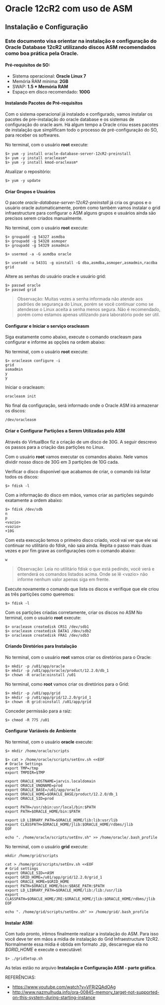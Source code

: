 # Oracle 12cR2 com uso de ASM
## Instalação e Configuração
### Este documento visa orientar na instalação e configuração do Oracle Database 12cR2 utilizando discos ASM recomendados como boa prática pela Oracle.

#### Pré-requisitos de SO:

* Sistema operacional: **Oracle Linux 7**
* Memória RAM mínima: **2GB**
* SWAP: **1.5 * Memória RAM**
* Espaço em disco recomendado: **100G**


#### Instalando Pacotes de Pré-requisitos
Com o sistema operacional já instalado e configurado, vamos instalar os pacotes de pre-instalação do oracle database e os sistemas de configuração do oracle asm. Há algum tempo a Oracle
criou esses pacotes de instalação que simplificam todo o processo de pré-configuração do SO, para receber os softwares.

No terminal, com o usuário **root** execute:

```
$> yum -y install oracle-database-server-12cR2-preinstall
$> yum -y install oracleasm*
$> yum -y install kmod-oracleasm*
```

Atualizar o repositório:

```
$> yum -y update
```

#### Criar Grupos e Usuários
O pacote *oracle-database-server-12cR2-preinstall* já cria os grupos e o usuário oracle automaticamente, porém como também vamos instalar o grid infraestructure para configurar o ASM
alguns grupos e usuários ainda são precisos serem criados manualmente.

No terminal, com o usuário **root** execute:

```
$> groupadd -g 54327 asmdba
$> groupadd -g 54328 asmoper
$> groupadd -g 54329 asmadmin

$> usermod -a -G asmdba oracle

$> useradd -u 54331 -g oinstall -G dba,asmdba,asmoper,asmadmin,racdba grid
```

Altere as senhas do usuário oracle e usuário grid:

```
$> passwd oracle
$> passwd grid
```

> Observação: Muitas vezes a senha informada não atende aos padrões de segurança do Linux, porém se você continuar como se atendesse o Linux aceita a senha menos segura. Não é recomendado, porém como estamos apenas utilizando para laboratório pode ser útil.

#### Configurar e Iniciar o serviço oracleasm
Siga exatamente como abaixo, execute o comando oracleasm para configurar e informe as opções na ordem abaixo:

No terminal, com o usuário **root** execute:

```
$> oracleasm configure -i
grid
asmadmin
y
y
```

Iniciar o oracleasm:

```
oracleasm init
```

No final da configuração, será informado onde o Oracle ASM irá armazenar os discos:

```
/dev/oracleasm
```

#### Criar e Configurar Partições a Serem Utilizadas pelo ASM
Através do VirtualBox fiz a criação de um disco de 30G. A seguir descrevo os passos para a criação das partições no Linux.

Com o usuário **root** vamos executar os comandos abaixo. Nele vamos dividir nosso disco de 30G em 3 partições de 10G cada.

Verificar o disco disponível que acabamos de criar, o comando irá listar todos os discos:

```
$> fdisk -l
```

Com a informação do disco em mãos, vamos criar as partições seguindo exatamente a ordem abaixo:

```
$> fdisk /dev/sdb
n
p
<vazio>
<vazio>
+10G
```

Com esta execução temos o primeiro disco criado, você vai ver que ele vai continuar no utilitário do fdisk, não saia ainda. Repita o passo mais duas vezes e por fim grave as configurações com o comando abaixo:

```
w
```

> Observação: Leia no utilitário fdisk o que está pedindo, você verá e entenderá os comandos listados acima. Onde se lê \<vazio\> não informe nenhum valor apenas siga em frente.

Execute novamente o comando que lista os discos e verifique que ele criou as três partições como queremos:

```
$> fdisk -l
```

Com os partições criadas corretamente, criar os discos no ASM
No terminal, com o usuário **root** execute:

```
$> oracleasm createdisk CRS1 /dev/sdb1
$> oracleasm createdisk DATA1 /dev/sdb2
$> oracleasm createdisk FRA1 /dev/sdb3
```

#### Criando Diretórios para Instalação

No terminal, com o usuário **root** vamos criar os diretórios para o Oracle:

```
$> mkdir -p /u01/app/oracle
$> mkdir -p /u01/app/oracle/product/12.2.0/db_1
$> chown -R oracle:oinstall /u01
```

No terminal, como **root** vamos criar os diretórios para o Grid:

```
$> mkdir -p /u01/app/grid
$> mkdir -p /u01/app/grid/12.2.0/grid_1
$> chown -R grid:oinstall /u01/app/grid
```

Conceder permissão para a raiz:

```
$> chmod -R 775 /u01
```

#### Configurar Variáveis de Ambiente
No terminal, com o usuário **oracle** execute:

```
$> mkdir /home/oracle/scripts
```

```
$> cat > /home/oracle/scripts/setEnv.sh <<EOF
# Oracle Settings
export TMP=/tmp
export TMPDIR=$TMP

export ORACLE_HOSTNAME=jarvis.localdomain
export ORACLE_UNQNAME=prod
export ORACLE_BASE=/u01/app/oracle
export ORACLE_HOME=$ORACLE_BASE/product/12.2.0/db_1
export ORACLE_SID=prod

export PATH=/usr/sbin:usr/local/bin:$PATH
export PATH=$ORACLE_HOME/bin:$PATH

export LD_LIBRARY_PATH=$ORACLE_HOME/lib:lib:usr/lib
export CLASSPATH=$ORACLE_HOME/jlib:$ORACLE_HOME/rdbms/jlib
EOF
```

```
echo ". /home/oracle/scripts/setEnv.sh" >> /home/oracle/.bash_profile
```

No terminal, com o usuário **grid** execute:

```
mkdir /home/grid/scripts
```

```
cat > /home/grid/scripts/setEnv.sh <<EOF
# Grid settings
export ORACLE_SID=+ASM
export GRID_HOME=/u01/app/grid/12.2.0/grid_1
export ORACLE_HOME=$GRID_HOME
export PATH=$ORACLE_HOME/bin:$BASE_PATH:$PATH
export LD_LIBRARY_PATH=$ORACLE_HOME/lib:/lib:/usr/lib
export CLASSPATH=$ORACLE_HOME/JRE:$ORACLE_HOME/jlib:$ORACLE_HOME/rdbms/jlib
EOF
```

```
echo ". /home/grid/scripts/setEnv.sh" >> /home/grid/.bash_profile
```

#### Instalar ASM:
Com tudo pronto, irêmos finalmente realizar a instalação do ASM. Para isso você deve ter em mãos a mídia de instalação do Grid Infraestructure 12cR2.
Normalmente essa mídia é obtida em formato *.zip*, descarregue ela no *$GRID_HOME* e execute o executável:

```
$> ./gridSetup.sh
```

As telas estão no arquivo **Instalação e Configuração ASM - parte gráfica**.

REFERÊNCIAS:

- https://www.youtube.com/watch?v=VFRj2QAdOAg
- http://www.nazmulhuda.info/ora-00845-memory_target-not-supported-on-this-system-during-starting-instance
